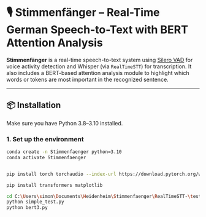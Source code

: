 # 🎙️ Stimmenfänger – Real-Time German Speech-to-Text with BERT Attention Analysis

**Stimmenfänger** is a real-time speech-to-text system using [Silero VAD](https://github.com/snakers4/silero-vad) for voice activity detection and Whisper (via `RealTimeSTT`) for transcription. It also includes a BERT-based attention analysis module to highlight which words or tokens are most important in the recognized sentence.

---

## 📦 Installation

Make sure you have Python 3.8–3.10 installed.

### 1. Set up the environment

```bash
conda create -n Stimmenfaenger python=3.10
conda activate Stimmenfaenger


pip install torch torchaudio --index-url https://download.pytorch.org/whl/cpu

pip install transformers matplotlib

cd C:\Users\simon\Documents\Heidenheim\Stimmenfaenger\RealTimeSTT-\tests
python simple_test.py
python bert3.py
